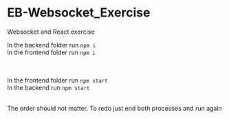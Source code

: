 # EB-Websocket_Exercise
 Websocket and React exercise

In the backend folder run ```npm i``` <br />
In the frontend folder run ```npm i``` <br /> <br /> <br />

In the frontend folder run ```npm start``` <br />
In the backend run ```npm start``` <br /> <br />

The order should not matter. To redo just end both processes and run again


